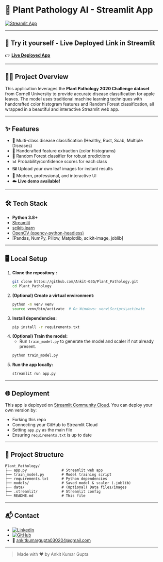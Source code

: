 # 🌱 Plant Pathology AI - Streamlit App

[![Streamlit App](https://img.shields.io/badge/Try%20it%20yourself-Live%20Demo-brightgreen?logo=streamlit)](https://plantpathology-8bawdpclz4zwd56v46tstt.streamlit.app/)

---

## 🚀 Try it yourself - Live Deployed Link in Streamlit 

👉 **[Live Deployed App](https://plantpathology-8bawdpclz4zwd56v46tstt.streamlit.app/)**

---

## 🧑‍🔬 Project Overview

This application leverages the **Plant Pathology 2020 Challenge dataset** from Cornell University to provide accurate disease classification for apple leaves. The model uses traditional machine learning techniques with handcrafted color histogram features and Random Forest classification, all wrapped in a beautiful and interactive Streamlit web app.

---

## ✨ Features
- 🌿 Multi-class disease classification (Healthy, Rust, Scab, Multiple Diseases)
- 🔬 Handcrafted feature extraction (color histograms)
- 🌲 Random Forest classifier for robust predictions
- 📊 Probability/confidence scores for each class
- 🖼️ Upload your own leaf images for instant results
- 🎨 Modern, professional, and interactive UI
- ☁️ **Live demo available!**

---

## 🛠️ Tech Stack
- **Python 3.8+**
- [Streamlit](https://streamlit.io/)
- [scikit-learn](https://scikit-learn.org/)
- [OpenCV (opencv-python-headless)](https://pypi.org/project/opencv-python-headless/)
- [Pandas, NumPy, Pillow, Matplotlib, scikit-image, joblib]

---

## 🖥️ Local Setup

1. **Clone the repository :**
   ```bash
   git clone https://github.com/Ankit-03G/Plant_Pathology.git
   cd Plant_Pathology
   ```
2. **(Optional) Create a virtual environment:**
   ```bash
   python -m venv venv
   source venv/bin/activate  # On Windows: venv\Scripts\activate
   ```
3. **Install dependencies:**
   ```bash
   pip install -r requirements.txt
   ```
4. **(Optional) Train the model:**
   - Run `train_model.py` to generate the model and scaler if not already present.
   ```bash
   python train_model.py
   ```
5. **Run the app locally:**
   ```bash
   streamlit run app.py
   ```

---

## 🌐 Deployment

This app is deployed on [Streamlit Community Cloud](https://streamlit.io/cloud). You can deploy your own version by:
- Forking this repo
- Connecting your GitHub to Streamlit Cloud
- Setting `app.py` as the main file
- Ensuring `requirements.txt` is up to date

---

## 📂 Project Structure
```
Plant_Pathology/
├── app.py                # Streamlit web app
├── train_model.py        # Model training script
├── requirements.txt      # Python dependencies
├── models/               # Saved model & scaler (.joblib)
├── data/                 # (Optional) Data files/images
├── .streamlit/           # Streamlit config
└── README.md             # This file
```

---

## 📬 Contact

- [![LinkedIn](https://img.shields.io/badge/LinkedIn-blue?logo=linkedin)](https://www.linkedin.com/in/ankit-kumar-gupta-6ba724266/)
- [![GitHub](https://img.shields.io/badge/GitHub-black?logo=github)](https://github.com/Ankit-03G)
- 📧 ankitkumargupta030204@gmail.com

---

> Made with ❤️ by Ankit Kumar Gupta 
